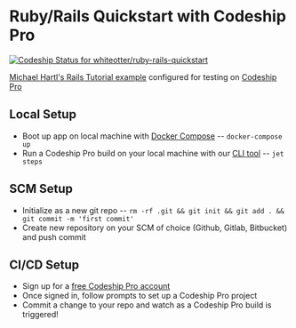 # Ruby/Rails Quickstart with Codeship Pro
[ ![Codeship Status for whiteotter/ruby-rails-quickstart](https://app.codeship.com/projects/6124df80-b6cd-0135-c039-5e21ca376bff/status?branch=master)](https://app.codeship.com/projects/258703)

[Michael Hartl's Rails Tutorial example](https://www.railstutorial.org/) configured for testing on [Codeship Pro](https://codeship.com/features/pro)

## Local Setup
- Boot up app on local machine with [Docker Compose](https://docs.docker.com/compose/gettingstarted/) -- `docker-compose up`
- Run a Codeship Pro build on your local machine with our [CLI tool](https://documentation.codeship.com/pro/builds-and-configuration/cli/) -- `jet steps`

## SCM Setup
- Initialize as a new git repo -- `rm -rf .git && git init && git add . && git commit -m 'first commit'`
- Create new repository on your SCM of choice (Github, Gitlab, Bitbucket) and push commit

## CI/CD Setup
- Sign up for a [free Codeship Pro account](https://codeship.com/features/pro)
- Once signed in, follow prompts to set up a Codeship Pro project
- Commit a change to your repo and watch as a Codeship Pro build is triggered!
